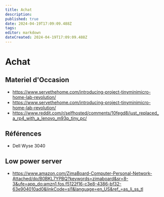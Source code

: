 ```yaml
---
title: Achat
description: 
published: true
date: 2024-04-19T17:09:09.488Z
tags: 
editor: markdown
dateCreated: 2024-04-19T17:09:09.488Z
---
```


# Achat

## Materiel d'Occasion

- <https://www.servethehome.com/introducing-project-tinyminimicro-home-lab-revolution/>
- <https://www.servethehome.com/introducing-project-tinyminimicro-home-lab-revolution/>
- <https://www.reddit.com/r/selfhosted/comments/10fegd8/just_replaced_a_rp4_with_a_lenovo_m93p_tiny_pc/>

## Références
- Dell Wyse 3040

## Low power server

- <https://www.amazon.com/ZimaBoard-Computer-Personal-Network-Attached/dp/B0BKL7YPBQ?keywords=zimaboard&sr=8-3&ufe=app_do:amzn1.fos.f5122f16-c3e8-4386-bf32-63e904010ad0&linkCode=sl1&language=en_US&ref_=as_li_ss_tl>
